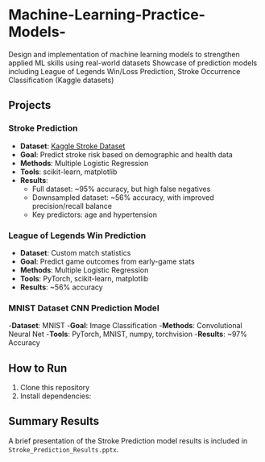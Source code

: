 # Machine-Learning-Practice-Models-
Design and implementation of machine learning models to strengthen applied ML skills using real-world datasets
Showcase of prediction models including League of Legends Win/Loss Prediction, Stroke Occurrence Classification (Kaggle datasets)

## Projects

### Stroke Prediction
- **Dataset**: [Kaggle Stroke Dataset](https://www.kaggle.com/datasets/fedesoriano/stroke-prediction-dataset)
- **Goal**: Predict stroke risk based on demographic and health data
- **Methods**: Multiple Logistic Regression
- **Tools**: scikit-learn, matplotlib
- **Results**:
  - Full dataset: ~95% accuracy, but high false negatives
  - Downsampled dataset: ~56% accuracy, with improved precision/recall balance
  - Key predictors: age and hypertension

### League of Legends Win Prediction
- **Dataset**: Custom match statistics
- **Goal**: Predict game outcomes from early-game stats
- **Methods**: Multiple Logistic Regression
- **Tools**: PyTorch, scikit-learn, matplotlib
- **Results**: ~56% accuracy

### MNIST Dataset CNN Prediction Model
-**Dataset**: MNIST
-**Goal**: Image Classification
-**Methods**: Convolutional Neural Net
-**Tools**: PyTorch, MNIST, numpy, torchvision
-**Results**: ~97% Accuracy

## How to Run
1. Clone this repository  
2. Install dependencies: 

## Summary Results
A brief presentation of the Stroke Prediction model results is included in `Stroke_Prediction_Results.pptx`.
